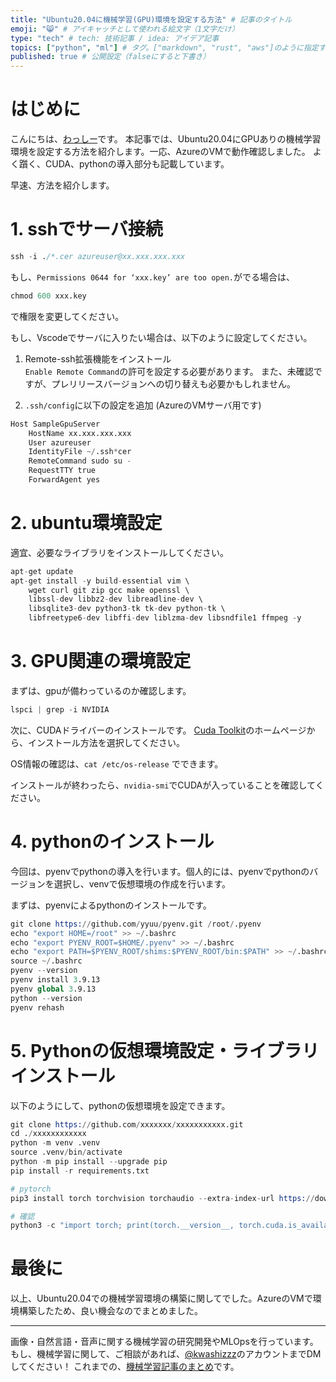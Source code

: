 ```yaml
---
title: "Ubuntu20.04に機械学習(GPU)環境を設定する方法" # 記事のタイトル
emoji: "😸" # アイキャッチとして使われる絵文字（1文字だけ）
type: "tech" # tech: 技術記事 / idea: アイデア記事
topics: ["python", "ml"] # タグ。["markdown", "rust", "aws"]のように指定する
published: true # 公開設定（falseにすると下書き）
---
```


# はじめに

こんにちは、[わっしー](https://twitter.com/kwashizzz)です。
本記事では、Ubuntu20.04にGPUありの機械学習環境を設定する方法を紹介します。一応、AzureのVMで動作確認しました。
よく躓く、CUDA、pythonの導入部分も記載しています。

早速、方法を紹介します。

# 1. sshでサーバ接続

```s
ssh -i ./*.cer azureuser@xx.xxx.xxx.xxx
```

もし、`Permissions 0644 for ‘xxx.key’ are too open.`がでる場合は、

```s
chmod 600 xxx.key
```
で権限を変更してください。

もし、Vscodeでサーバに入りたい場合は、以下のように設定してください。

1. Remote-ssh拡張機能をインストール  
`Enable Remote Command`の許可を設定する必要があります。
また、未確認ですが、プレリリースバージョンへの切り替えも必要かもしれません。

2. `.ssh/config`に以下の設定を追加 (AzureのVMサーバ用です)

```s
Host SampleGpuServer
    HostName xx.xxx.xxx.xxx
    User azureuser
    IdentityFile ~/.ssh*cer
    RemoteCommand sudo su -
    RequestTTY true
    ForwardAgent yes
```

# 2. ubuntu環境設定
適宜、必要なライブラリをインストールしてください。

```s
apt-get update
apt-get install -y build-essential vim \
    wget curl git zip gcc make openssl \
    libssl-dev libbz2-dev libreadline-dev \
    libsqlite3-dev python3-tk tk-dev python-tk \
    libfreetype6-dev libffi-dev liblzma-dev libsndfile1 ffmpeg -y
```
# 3. GPU関連の環境設定

まずは、gpuが備わっているのか確認します。

```s
lspci | grep -i NVIDIA
```

次に、CUDAドライバーのインストールです。
[Cuda Toolkit](https://developer.nvidia.com/cuda-downloads)のホームページから、インストール方法を選択してください。

OS情報の確認は、`cat /etc/os-release` でできます。

インストールが終わったら、`nvidia-smi`でCUDAが入っていることを確認してください。

# 4. pythonのインストール

今回は、pyenvでpythonの導入を行います。個人的には、pyenvでpythonのバージョンを選択し、venvで仮想環境の作成を行います。

まずは、pyenvによるpythonのインストールです。

```s
git clone https://github.com/yyuu/pyenv.git /root/.pyenv
echo "export HOME=/root" >> ~/.bashrc 
echo "export PYENV_ROOT=$HOME/.pyenv" >> ~/.bashrc 
echo "export PATH=$PYENV_ROOT/shims:$PYENV_ROOT/bin:$PATH" >> ~/.bashrc 
source ~/.bashrc
pyenv --version
pyenv install 3.9.13
pyenv global 3.9.13
python --version
pyenv rehash
```

# 5. Pythonの仮想環境設定・ライブラリインストール

以下のようにして、pythonの仮想環境を設定できます。

```s
git clone https://github.com/xxxxxxx/xxxxxxxxxxx.git
cd ./xxxxxxxxxxxx
python -m venv .venv
source .venv/bin/activate
python -m pip install --upgrade pip
pip install -r requirements.txt 

# pytorch
pip3 install torch torchvision torchaudio --extra-index-url https://download.pytorch.org/whl/cu113

# 確認
python3 -c "import torch; print(torch.__version__, torch.cuda.is_available())"
```

# 最後に

以上、Ubuntu20.04での機械学習環境の構築に関してでした。AzureのVMで環境構築したため、良い機会なのでまとめました。

---

画像・自然言語・音声に関する機械学習の研究開発やMLOpsを行っています。もし、機械学習に関して、ご相談があれば、[@kwashizzz](https://twitter.com/kwashizzz)のアカウントまでDMしてください！
これまでの、[機械学習記事のまとめ](https://zenn.dev/kwashizzz/articles/my-ml-articles-summary)です。

